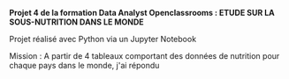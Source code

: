 **Projet 4 de la formation Data Analyst Openclassrooms : ETUDE SUR LA SOUS-NUTRITION DANS LE MONDE**

Projet réalisé avec Python via un Jupyter Notebook

Mission : A partir de 4 tableaux comportant des données de nutrition pour chaque pays dans le monde, j'ai répondu
